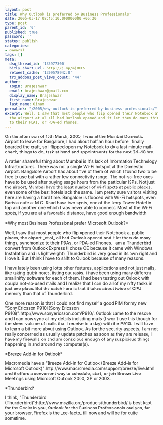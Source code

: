```yaml
---
layout: post
title: Why Outlook is preferred by Business Professionals?
date: 2005-03-17 08:45:10.000000000 +05:30
type: post
parent_id: '0'
published: true
password: ''
status: publish
categories:
- General
tags: []
meta:
  dsq_thread_id: '136977300'
  bitly_short_url: http://j.mp/mjBHF5
  retweet_cache: '1309578942:0'
  trx_addons_post_views_count: '44'
author:
  login: Brajeshwar
  email: brajeshwar@gmail.com
  display_name: Brajeshwar
  first_name: Brajeshwar
  last_name: Oinam
permalink: "/2005/why-outlook-is-preferred-by-business-professionals/"
excerpt: Well, I saw that most people who flip opened their Notebook at public places,
  the airport et al all had Outlook opened and it let them do many things, synchronize
  to their PDAs, or PDA-ed Phones.
---
```

<p>On the afternoon of 15th March, 2005, I was at the Mumbai Domestic Airport to leave for Bangalore, I had about half an hour before I finally boarded the craft, so I flipped open my Notebook to do a last minute mail-check, things to do, task at hand and appointments for the next 24-48 hrs.</p>
<p>A rather shameful thing about Mumbai is it's lack of Information Technology Infrastructures. There was not a single Wi-Fi hotspot at the Domestic Airport. Bangalore Airport had about five of them of which I found two to be free to use but with a rather low connectivity range. The not-so-free ones have to be used after buying usage hours from the particular ISPs. Not just the airport, Mumbai have the least number of wi-fi spots at public places, even some of the best hotels lack the same. I am pretty sure visitors visiting here are having a hard time. Bangalore is flooded with Wi-Fi hotspots, even Barista cafe at M.G. Road have two spots, one of the Ivory Tower Hotel in top and another one which I was never able to connect. Most of the Wi-Fi spots, if you are at a favorable distance, have good enough bandwidth.<br />
<br />
*Why most Business Professional prefer Microsoft Outlook?*</p>
<p>Well, I saw that most people who flip opened their Notebook at public places, the airport _et al_ all had Outlook opened and it let them do many things, synchronize to their PDAs, or PDA-ed Phones. I am a Thunderbird convert from Outlook Express (I chose OE because it came with Windows Installation and is lightweight). Thunderbird is very good in its own right and I love it. But I think I have to shift to Oulook because of many reasons.</p>
<p>I have lately been using lotta other features, applications and not just mails, like taking quick notes, listing out tasks. I have been using many different small nifty software for each of them. I had been testing out Oulook with coupla not-so-used mails and I realize that I can do all of my nifty tasks in just one place. But the catch here is that it takes about twice of CPU memory than that of Thunderbird.</p>
<p>One more reason is that I could not find myself a good PIM for my new "Sony Ericsson P910i (Sony Ericsson P910i)":http://www.sonyericsson.com/P910/. Outlook came to the rescue and I can now sync all my details including mails (I won't use this though for the sheer volume of mails that I receive in a day) with the P910i. I will have to learn a bit more about using Outlook. As for the security aspects, I am not really concerned as usually update patches as soon as they are release, I have my firewalls on and am conscious enough of any suspicious things happening in and around my computer(s).</p>
<p>*Breeze Add-in for Outlook*</p>
<p>Macromedia have a "Breeze Add-in for Outlook (Breeze Add-in for Microsoft Outlook)":http://www.macromedia.com/support/breeze/live.html and it offers a convenient way to schedule, start, or join Breeze Live Meetings using Microsoft Outlook 2000, XP or 2003.</p>
<p>*Thunderbird*</p>
<p>I think, "Thunderbird (Thunderbird)":http://www.mozilla.org/products/thunderbird/ is best kept for the Geeks in you, Outlook for the Business Professionals and yes, for your browser, Firefox is the _de-facto_ till now and will be for quite sometime.</p>
